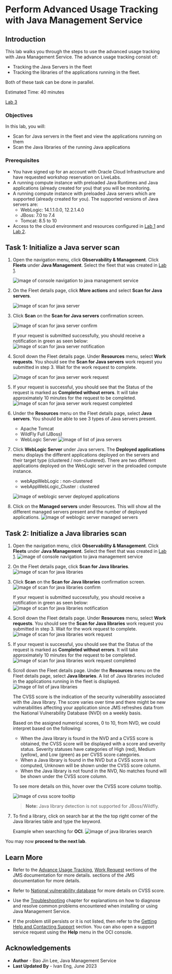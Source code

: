 # Perform Advanced Usage Tracking with Java Management Service

## Introduction

This lab walks you through the steps to use the advanced usage tracking with Java Management Service. The advance usage tracking consist of:
 - Tracking the Java Servers in the fleet
 - Tracking the libraries of the applications running in the fleet.

Both of these task can be done in parallel.

Estimated Time: 40 minutes

[Lab 3](videohub:1_uqh7nh75)

### Objectives

In this lab, you will:

* Scan for Java servers in the fleet and view the applications running on them
* Scan the Java libraries of the running Java applications

### Prerequisites

* You have signed up for an account with Oracle Cloud Infrastructure and have requested workshop reservation on LiveLabs.
* A running compute instance with preloaded Java Runtimes and Java applications (already created for you) that you will be monitoring.
* A running compute instance with preloaded Java servers which are supported (already created for you). The supported versions of Java servers are:
     - WebLogic: 14.1.1.0.0, 12.2.1.4.0
     - JBoss: 7.0 to 7.4
     - Tomcat: 8.5 to 10
* Access to the cloud environment and resources configured in [Lab 1](?lab=setup-a-fleet) and [Lab 2](?lab=install-management-agent-script).

## Task 1: Initialize a Java server scan

1. Open the navigation menu, click **Observability & Management**. Click **Fleets** under **Java Management**. Select the fleet that was created in [Lab 1](?lab=setup-a-fleet).

      ![image of console navigation to java management service](images/console-navigation-jms.png)

2. On the Fleet details page, click **More actions** and select **Scan for Java servers**.

     ![image of scan for java server](images/fleet-page-scan-java-server.png)

3. Click **Scan** on the  **Scan for Java servers** confirmation screen.

     ![image of scan for java server confirm](images/scan-java-server-confirm.png)

   If your request is submitted successfully, you should receive a notification in green as seen below:
     ![image of scan for java server notification](images/scan-java-server-notification.png)

4. Scroll down the Fleet details page. Under **Resources** menu, select **Work requests**. You should see the **Scan for Java servers** work request you submitted in step 3. Wait for the work request to complete.

     ![image of scan for java server work request](images/scan-java-server-work-request.png)

5. If your request is successful, you should see that the Status of the request is marked as **Completed without errors**.
      It will take approximately 10 minutes for the request to be completed.
     ![image of scan for java server work request completed](images/scan-java-server-work-request-completed.png)

6. Under the **Resources** menu on the Fleet details page, select **Java servers**. You should be able to see 3 types of Java servers present.
     - Apache Tomcat
     - WildFly Full (JBoss)
     - WebLogic Server
     ![image of list of java servers](images/list-of-java-servers.png)

7. Click **WebLogic Server** under Java servers. The **Deployed applications** menu displays the different applications deployed on the servers and their target type (clustered / non-clustered). There are two different applications deployed on the WebLogic server in the preloaded compute instance. 
     - webAppWebLogic : non-clustered
     - webAppWebLogic_Cluster : clustered

     ![image of weblogic server deployed applications](images/weblogic-deployed-application.png)

8. Click on the **Managed servers** under Resources. This will show all the different managed servers present and the number of deployed applications.
     ![image of weblogic server managed servers](images/weblogic-managed-servers.png)


## Task 2: Initialize a Java libraries scan

1. Open the navigation menu, click **Observability & Management**. Click **Fleets** under **Java Management**. Select the fleet that was created in [Lab 1](?lab=setup-a-fleet).
     ![image of console navigation to java management service](images/console-navigation-jms.png)

2. On the Fleet details page, click **Scan for Java libraries**.
     ![image of scan for java libraries](images/fleet-page-scan-java-libraries.png)

3. Click **Scan** on the  **Scan for Java libraries** confirmation screen.
     ![image of scan for java libraries confirm](images/scan-java-libraries-confirm.png)

   If your request is submitted successfully, you should receive a notification in green as seen below:
     ![image of scan for java libraries notification](images/scan-java-libraries-notification.png)

4. Scroll down the Fleet details page. Under **Resources** menu, select **Work requests**. You should see the **Scan for Java libraries** work request you submitted in step 3. Wait for the work request to complete.
     ![image of scan for java libraries work request](images/scan-java-libraries-work-request.png)

5. If your request is successful, you should see that the Status of the request is marked as **Completed without errors**. It will take approximately 10 minutes for the request to be completed.
     ![image of scan for java libraries work request completed](images/scan-java-libraries-work-request-completed.png)

6. Scroll down the Fleet details page. Under the **Resources** menu on the Fleet details page, select **Java libraries**. A list of Java libraries included in the applications running in the fleet is displayed.
     ![image of list of java libraries](images/list-of-java-libraries.png)

     The CVSS score is the indication of the security vulnerability associated with the Java library. The score varies over time and there might be new vulnerabilities affecting your application since JMS refreshes data from the National Vulnerability Database (NVD) on a weekly basis.

     Based on the assigned numerical scores, 0 to 10, from NVD, we could interpret based on the following:

      - When the Java library is found in the NVD and a CVSS score is obtained, the CVSS score will be displayed with a score and severity status. Severity statuses have categories of High (red), Medium (yellow), and Low (green) as per CVSS score categories.
      - When a Java library is found in the NVD but a CVSS score is not computed, Unknown will be shown under the CVSS score column.
      - When the Java library is not found in the NVD, No matches found will be shown under the CVSS score column.

      To see more details on this, hover over the CVSS score column tooltip.

      ![image of cvss score tooltip](images/cvss-score-tooltip.png)


     > **Note:** Java library detection is not supported for JBoss/Wildfly.

7. To find a library, click on search bar at the the top right corner of the Java libraries table and type the keyword.

     Example when searching for **OCI**.
     ![image of java libraries search](images/java-libraries-search.png)

You may now **proceed to the next lab**.

## Learn More
* Refer to the [Advance Usage Tracking](https://docs.oracle.com/en-us/iaas/jms/doc/advanced-features.html#GUID-3BBAC7A7-6C29-4885-9FB1-A4309D7C75C3), [Work Request](https://docs.oracle.com/en-us/iaas/jms/doc/using-java-management-service.html#GUID-77AEEBC0-93A5-4E99-96D6-BEE0FEE4539F) sections of the JMS documentation for more details. sections of the JMS documentation for more details.

* Refer to [National vulnerability database](https://nvd.nist.gov/) for more details on CVSS score.

* Use the [Troubleshooting](https://docs.oracle.com/en-us/iaas/jms/doc/troubleshooting.html#GUID-2D613C72-10F3-4905-A306-4F2673FB1CD3) chapter for explanations on how to diagnose and resolve common problems encountered when installing or using Java Management Service.

* If the problem still persists or it is not listed, then refer to the [Getting Help and Contacting Support](https://docs.oracle.com/en-us/iaas/Content/GSG/Tasks/contactingsupport.htm) section. You can also open a support service request using the **Help** menu in the OCI console.



## Acknowledgements

* **Author** - Bao Jin Lee, Java Management Service
* **Last Updated By** - Ivan Eng, June 2023
